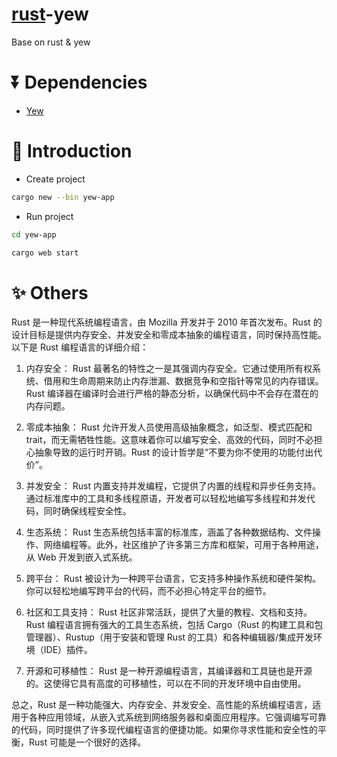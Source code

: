 # [rust](https://www.rust-lang.org/zh-CN/)-yew

Base on rust & yew

# ⏬ Dependencies

- [Yew](https://yew.rs/zh-Hans/docs/getting-started/build-a-sample-app)

# 📖 Introduction

- Create project

```bash
cargo new --bin yew-app
```

- Run project

```bash
cd yew-app

cargo web start
```

# ✨ Others

Rust 是一种现代系统编程语言，由 Mozilla 开发并于 2010 年首次发布。Rust 的设计目标是提供内存安全、并发安全和零成本抽象的编程语言，同时保持高性能。以下是 Rust 编程语言的详细介绍：

1. 内存安全：
   Rust 最著名的特性之一是其强调内存安全。它通过使用所有权系统、借用和生命周期来防止内存泄漏、数据竞争和空指针等常见的内存错误。Rust 编译器在编译时会进行严格的静态分析，以确保代码中不会存在潜在的内存问题。

2. 零成本抽象：
   Rust 允许开发人员使用高级抽象概念，如泛型、模式匹配和 trait，而无需牺牲性能。这意味着你可以编写安全、高效的代码，同时不必担心抽象导致的运行时开销。Rust 的设计哲学是“不要为你不使用的功能付出代价”。

3. 并发安全：
   Rust 内置支持并发编程，它提供了内置的线程和异步任务支持。通过标准库中的工具和多线程原语，开发者可以轻松地编写多线程和并发代码，同时确保线程安全性。

4. 生态系统：
   Rust 生态系统包括丰富的标准库，涵盖了各种数据结构、文件操作、网络编程等。此外，社区维护了许多第三方库和框架，可用于各种用途，从 Web 开发到嵌入式系统。

5. 跨平台：
   Rust 被设计为一种跨平台语言，它支持多种操作系统和硬件架构。你可以轻松地编写跨平台的代码，而不必担心特定平台的细节。

6. 社区和工具支持：
   Rust 社区非常活跃，提供了大量的教程、文档和支持。Rust 编程语言拥有强大的工具生态系统，包括 Cargo（Rust 的构建工具和包管理器）、Rustup（用于安装和管理 Rust 的工具）和各种编辑器/集成开发环境（IDE）插件。

7. 开源和可移植性：
   Rust 是一种开源编程语言，其编译器和工具链也是开源的。这使得它具有高度的可移植性，可以在不同的开发环境中自由使用。

总之，Rust 是一种功能强大、内存安全、并发安全、高性能的系统编程语言，适用于各种应用领域，从嵌入式系统到网络服务器和桌面应用程序。它强调编写可靠的代码，同时提供了许多现代编程语言的便捷功能。如果你寻求性能和安全性的平衡，Rust 可能是一个很好的选择。
